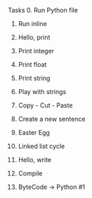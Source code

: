 Tasks
0. Run Python file

1. Run inline

2. Hello, print

3. Print integer

4. Print float

5. Print string

6. Play with strings

7. Copy - Cut - Paste

8. Create a new sentence

9. Easter Egg

10. Linked list cycle

11. Hello, write

12. Compile

13. ByteCode -> Python #1
